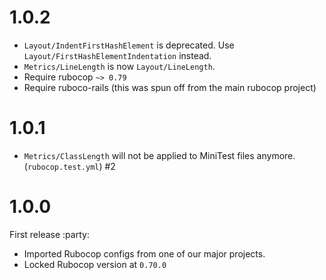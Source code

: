 # 1.0.2

- `Layout/IndentFirstHashElement` is deprecated. Use `Layout/FirstHashElementIndentation` instead.
- `Metrics/LineLength` is now `Layout/LineLength`.
- Require rubocop `~> 0.79`
- Require ruboco-rails (this was spun off from the main rubocop project)

# 1.0.1

- `Metrics/ClassLength` will not be applied to MiniTest files anymore. (`rubocop.test.yml`) #2 

# 1.0.0

First release :party:

- Imported Rubocop configs from one of our major projects.
- Locked Rubocop version at `0.70.0`
